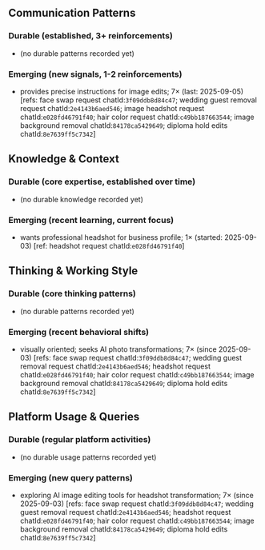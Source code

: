 ## Communication Patterns
### Durable (established, 3+ reinforcements)
- (no durable patterns recorded yet)

### Emerging (new signals, 1-2 reinforcements)
- provides precise instructions for image edits; 7× (last: 2025-09-05) [refs: face swap request chatId:`3f09ddb8d84c47`; wedding guest removal request chatId:`2e4143b6aed546`; image headshot request chatId:`e028fd46791f40`; hair color request chatId:`c49bb187663544`; image background removal chatId:`84178ca5429649`; diploma hold edits chatId:`8e7639ff5c7342`]

## Knowledge & Context
### Durable (core expertise, established over time)
- (no durable knowledge recorded yet)

### Emerging (recent learning, current focus)
- wants professional headshot for business profile; 1× (started: 2025-09-03) [ref: headshot request chatId:`e028fd46791f40`]

## Thinking & Working Style
### Durable (core thinking patterns)
- (no durable patterns recorded yet)

### Emerging (recent behavioral shifts)
- visually oriented; seeks AI photo transformations; 7× (since 2025-09-03) [refs: face swap request chatId:`3f09ddb8d84c47`; wedding guest removal request chatId:`2e4143b6aed546`; headshot request chatId:`e028fd46791f40`; hair color request chatId:`c49bb187663544`; image background removal chatId:`84178ca5429649`; diploma hold edits chatId:`8e7639ff5c7342`]

## Platform Usage & Queries
### Durable (regular platform activities)
- (no durable usage patterns recorded yet)

### Emerging (new query patterns)
- exploring AI image editing tools for headshot transformation; 7× (since 2025-09-03) [refs: face swap request chatId:`3f09ddb8d84c47`; wedding guest removal request chatId:`2e4143b6aed546`; headshot request chatId:`e028fd46791f40`; hair color request chatId:`c49bb187663544`; image background removal chatId:`84178ca5429649`; diploma hold edits chatId:`8e7639ff5c7342`]
